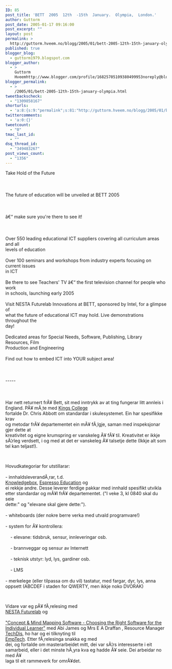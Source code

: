 ```yaml
---
ID: 85
post_title: 'BETT  2005  12th  -15th  January.  Olympia,  London.'
author: Guttorm
post_date: 2005-01-17 09:16:00
post_excerpt: ""
layout: post
permalink: >
  http://guttorm.hveem.no/blogg/2005/01/bett-2005-12th-15th-january-olympia-london/
published: true
blogger_blog:
  - guttorm1979.blogspot.com
blogger_author:
  - >
    Guttorm
    Hveemhttp://www.blogger.com/profile/16825705109380499953noreply@blogger.com
blogger_permalink:
  - >
    /2005/01/bett-2005-12th-15th-january-olympia.html
tweetbackscheck:
  - "1309858167"
shorturls:
  - 'a:8:{s:9:"permalink";s:81:"http://guttorm.hveem.no/blogg/2005/01/bett-2005-12th-15th-january-olympia-london/";s:7:"tinyurl";s:25:"http://tinyurl.com/ajmbz8";s:4:"isgd";s:17:"http://is.gd/gNdM";s:5:"bitly";s:18:"http://bit.ly/VD9o";s:5:"snipr";s:22:"http://snipr.com/aio1i";s:5:"snurl";s:22:"http://snurl.com/aio1i";s:7:"snipurl";s:24:"http://snipurl.com/aio1i";s:4:"trim";s:17:"http://tr.im/bmp1";}'
twittercomments:
  - 'a:0:{}'
tweetcount:
  - "0"
tmac_last_id:
  - ""
dsq_thread_id:
  - "349483267"
post_views_count:
  - "1356"
---
```

<p>Take Hold of the Future<br />
<br /><br />
<br />The future of education will be unveiled at BETT 2005 <br />
<br /><br />
<br />â€“ make sure you're there to see it!<br />
<br /><br />
<br />Over 550 leading educational ICT suppliers covering all curriculum areas and all 
<br />levels of education<br />
<br />Over 100 seminars and workshops from industry experts focusing on current issues 
<br />in ICT<br />
<br />Be there to see Teachers' TV â€“ the first television channel for people who work 
<br />in schools, launching early 2005<br />
<br />Visit NESTA Futurelab Innovations at BETT, sponsored by Intel, for a glimpse of 
<br />what the future of educational ICT may hold. Live demonstrations throughout the 
<br />day!<br />
<br />Dedicated areas for Special Needs, Software, Publishing, Library Resources, Film 
<br />Production and Engineering<br />
<br />Find out how to embed ICT into YOUR subject area!<br />
<br /><br />
<br />-----<br />
<br /><br />
<br />Har nett returnert frÃ¥ Bett, sit med inntrykk av at ting fungerar litt annleis i 
<br />England. PÃ¥ mÃ¸te med <a href="http://www.kcl.ac.uk/">Kings College</a>&nbsp; 
<br />fortalde Dr. Chris Abbott om standardar i skulesystemet. Ein har spesifikke krav 
<br />og metodar frÃ¥ departementet ein mÃ¥ fÃ¸lgje, saman med inspeksjonar gjer dette at 
<br />kreativitet og eigne krumspring er vanskeleg Ã¥ fÃ¥ til. Kreativitet er ikkje 
<br />sÃ¦rleg verdsett, i og med at det er vanskeleg Ã¥ talsetje dette (Ikkje alt som 
<br />tel kan teljast!).</p>
<br /><p>Hovudkategoriar for utstillarar:<br />
<br />- innhaldsleverandÃ¸rar, t.d. <a href="http://uk.knowledgebox.com/enhanced.html">
<br />Knowledgebox</a>, <a href="http://www.espresso.co.uk/">Espresso Education</a> og 
<br />ei rekkje andre. Desse leverer ferdige pakkar med innhald spesifikt utvikla 
<br />etter standardar og mÃ¥l frÃ¥ departementet. (&quot;I veke 3, kl 0840 skal du seie 
<br />dette:&quot; og &quot;elevane skal gjere dette:&quot;). <br />
<br />- whiteboards (der nokre berre verka med utvald programvare!)<br />
<br />- system for Ã¥ kontrollera:<br />
<br />&nbsp;&nbsp;&nbsp; - elevane: tidsbruk, sensur, innleveringar osb.<br />
<br />&nbsp;&nbsp;&nbsp; - brannveggar og sensur av Internett<br />
<br />&nbsp;&nbsp;&nbsp; - teknisk utstyr: lyd, lys, gardiner osb.<br />
<br />&nbsp;&nbsp;&nbsp; - LMS<br />
<br />- merkelege (eller tilpassa om du vil) tastatur, med fargar, dyr, lys, anna 
<br />oppsett (ABCDEF i staden for QWERTY, men ikkje noko DVORAK)&nbsp; </p>
<br /><p>Vidare var eg pÃ¥ fÃ¸relesing med <a href="http://www.nestafuturelab.org/">
<br />NESTA Futurelab</a> og
<br /><a href="http://www.bettshow.co.uk/visitor/seminars/?mod_seminar_id={422D6106-8E83-4752-AF3C-E3E3E47C81F3}&xsl_seminar=1">
<br />&quot;Concept &amp; Mind Mapping Software - Choosing the Right Software for the 
<br />Individual Learner&quot;</a> med Abi James og Mrs E A Draffan , Resource Manager
<br /><a href="http://www.techdis.ac.uk/">TechDis</a>, ho har og ei tilknyting til
<br /><a href="http://www.emptech.info/">EmpTech</a>. Etter fÃ¸relesinga snakka eg med 
<br />dei, og fortalde om masterarbeidet mitt, dei var sÃ¦rs interesserte i eit 
<br />samarbeid, eller i det minste hÃ¸yra kva eg hadde Ã¥ seie. Dei arbeidar no med Ã¥ 
<br />laga til eit rammeverk for omrÃ¥det. <br />
<br />&nbsp;</p>
<br />